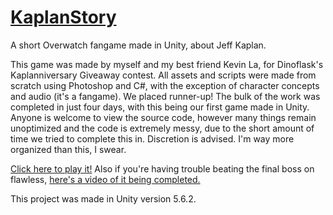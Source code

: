 # [KaplanStory](https://bigcooki3.github.io/KaplanStory/)
A short Overwatch fangame made in Unity, about Jeff Kaplan.

This game was made by myself and my best friend Kevin La, for Dinoflask's Kaplanniversary Giveaway contest. All assets and scripts were made from scratch using Photoshop and C#, with the exception of character concepts and audio (it's a fangame). We placed runner-up!
The bulk of the work was completed in just four days, with this being our first game made in Unity.
Anyone is welcome to view the source code, however many things remain unoptimized and the code is extremely messy, due to the short amount of time we tried to complete this in. Discretion is advised. I'm way more organized than this, I swear.

[Click here to play it!](https://bigcooki3.github.io/KaplanStory/) Also if you're having trouble beating the final boss on flawless, [here's a video of it being completed.](https://www.twitch.tv/videos/159712858)

This project was made in Unity version 5.6.2.
